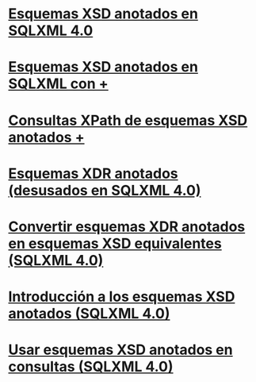 # [Esquemas XSD anotados en SQLXML 4.0](annotated-xsd-schemas-in-sqlxml-4-0.md)

# [Esquemas XSD anotados en SQLXML con +](../../../relational-databases/sqlxml-annotated-xsd-schemas-using/using-annotations-in-xsd-schemas-sqlxml-4-0.md)
# [Consultas XPath de esquemas XSD anotados +](../../../relational-databases/sqlxml-annotated-xsd-schemas-xpath-queries/using-xpath-queries-in-sqlxml-4-0.md)

# [Esquemas XDR anotados (desusados en SQLXML 4.0)](annotated-xdr-schemas-deprecated-in-sqlxml-4-0.md)
# [Convertir esquemas XDR anotados en esquemas XSD equivalentes (SQLXML 4.0)](converting-annotated-xdr-schemas-to-equivalent-xsd-schemas-sqlxml-4-0.md)
# [Introducción a los esquemas XSD anotados (SQLXML 4.0)](introduction-to-annotated-xsd-schemas-sqlxml-4-0.md)
# [Usar esquemas XSD anotados en consultas (SQLXML 4.0)](using-annotated-xsd-schemas-in-queries-sqlxml-4-0.md)
